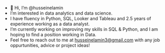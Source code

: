 - 👋 Hi, I’m @husseinelamin
- I’m interested in data analytics and data science. 
- I have fluency in Python, SQL, Looker and Tableau and 2.5 years of experience working as a data analyst. 
- I’m currently working on improving my skills in SQL & Python, and I am hoping to find a position working in Data. 
- Feel free to reach out to me at husseinelamin3@gmail.com with any job oppurtunities, advice or project ideas! 


